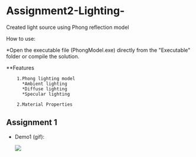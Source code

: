 # Assignment2-Lighting-
Created light source using Phong reflection model

How to use:

*Open the executable file (PhongModel.exe) directly from the "Executable" folder or compile the solution.

**Features

        1.Phong lighting model
          *Ambient lighting
          *Diffuse lighting
          *Specular lighting
          
        2.Material Properties        
        


## Assignment 1

- Demo1 (gif):
 
  ![](https://i.imgur.com/7VDm83R.gif)
